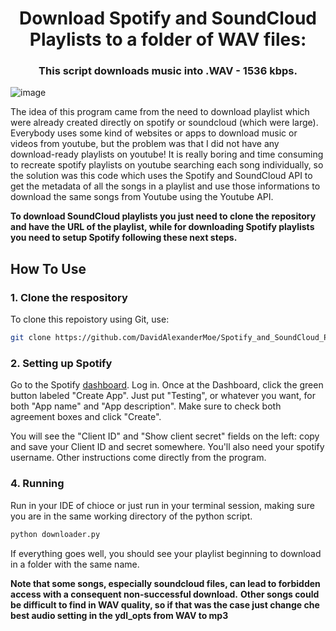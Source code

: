 <div align="center">

# Download Spotify and SoundCloud Playlists to a folder of WAV files:
  
### This script downloads music into .WAV - 1536 kbps.
 
</div>

![image](https://github.com/DavidAlexanderMoe/Spotify_and_SoundCloud_Playlist_to_WAV_Folder/assets/122370567/6c8e8dce-f7fd-4fe7-88ee-bc6544e19744)

The idea of this program came from the need to download playlist which were already created directly on spotify or soundcloud (which were large).
Everybody uses some kind of websites or apps to download music or videos from youtube, but the problem was that I did not have any download-ready playlists on youtube!
It is really boring and time consuming to recreate spotify playlists on youtube searching each song individually, so the solution was this code which uses the Spotify and SoundCloud API to get the metadata of all the songs in a playlist and use those informations to download the same songs from Youtube using the Youtube API.

**To download SoundCloud playlists you just need to clone the repository and have the URL of the playlist, while for downloading Spotify playlists you need to setup Spotify following these next steps.**

## How To Use
### 1. Clone the respository

To clone this repoistory using Git, use:

```bash
git clone https://github.com/DavidAlexanderMoe/Spotify_and_SoundCloud_Playlist_to_WAV_Folder
```

### 2. Setting up Spotify

Go to the Spotify [dashboard](https://developer.spotify.com/dashboard/).  Log in. Once at the Dashboard, click the green button labeled "Create App". Just put "Testing", or whatever you want, for both "App name" and "App description". Make sure to check both agreement boxes and click "Create".

You will see the "Client ID" and "Show client secret" fields on the left: copy and save your Client ID and secret somewhere.
You'll also need your spotify username. 
Other instructions come directly from the program.

### 4. Running
Run in your IDE of chioce or just run in your terminal session, making sure you are in the same working directory of the python script.

```bash
python downloader.py
```

If everything goes well, you should see your playlist beginning to download in a folder with the same name.

**Note that some songs, especially soundcloud files, can lead to forbidden access with a consequent non-successful download.**
**Other songs could be difficult to find in WAV quality, so if that was the case just change che best audio setting in the ydl_opts from WAV to mp3**

